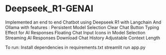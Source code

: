 # Deepseek_R1-GENAI
 Implemented an end to end Chatbot using Deepseek R1 with Langchain And Ollama with features :
 Persistent Model Selection
 Clear Chat Button
 Typing Effect for AI Responses
 Floating Chat Input
 Icons in Model Selection
 Streaming AI Responses
 Download Chat History
 Adjustable Context Length

To run:
Install dependencies in requirements.txt
streamlit run app.py
